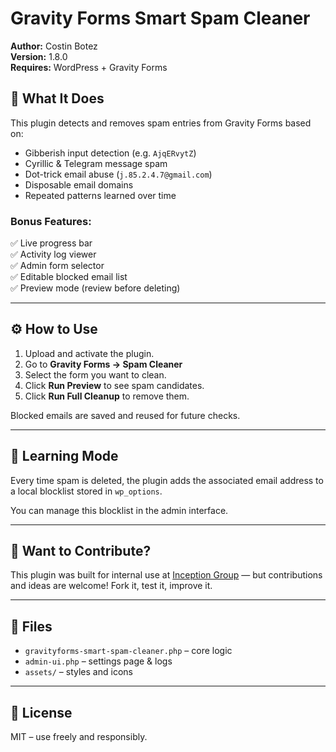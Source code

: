 # Gravity Forms Smart Spam Cleaner

**Author:** Costin Botez  
**Version:** 1.8.0  
**Requires:** WordPress + Gravity Forms

## 🚀 What It Does

This plugin detects and removes spam entries from Gravity Forms based on:

- Gibberish input detection (e.g. `AjqERvytZ`)
- Cyrillic & Telegram message spam
- Dot-trick email abuse (`j.85.2.4.7@gmail.com`)
- Disposable email domains
- Repeated patterns learned over time

### Bonus Features:
✅ Live progress bar  
✅ Activity log viewer  
✅ Admin form selector  
✅ Editable blocked email list  
✅ Preview mode (review before deleting)

---

## ⚙️ How to Use

1. Upload and activate the plugin.
2. Go to **Gravity Forms → Spam Cleaner**
3. Select the form you want to clean.
4. Click **Run Preview** to see spam candidates.
5. Click **Run Full Cleanup** to remove them.

Blocked emails are saved and reused for future checks.

---

## 🧠 Learning Mode

Every time spam is deleted, the plugin adds the associated email address to a local blocklist stored in `wp_options`.

You can manage this blocklist in the admin interface.

---

## 💬 Want to Contribute?

This plugin was built for internal use at [Inception Group](https://inception-group.com) — but contributions and ideas are welcome! Fork it, test it, improve it.

---

## 📁 Files

- `gravityforms-smart-spam-cleaner.php` – core logic
- `admin-ui.php` – settings page & logs
- `assets/` – styles and icons

---

## 📝 License

MIT – use freely and responsibly.
